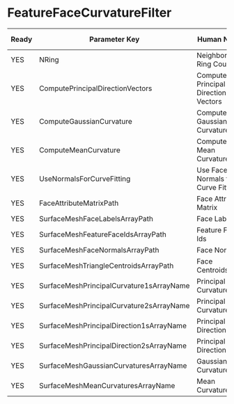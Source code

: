 # FeatureFaceCurvatureFilter

| Ready | Parameter Key | Human Name | Parameter Type | Parameter Class |
|-------|---------------|------------|-----------------|----------------|
| YES | NRing | Neighborhood Ring Count | int32 | Int32Parameter |
| YES | ComputePrincipalDirectionVectors | Compute Principal Direction Vectors | bool | BoolParameter |
| YES | ComputeGaussianCurvature | Compute Gaussian Curvature | bool | BoolParameter |
| YES | ComputeMeanCurvature | Compute Mean Curvature | bool | BoolParameter |
| YES | UseNormalsForCurveFitting | Use Face Normals for Curve Fitting | bool | BoolParameter |
| YES | FaceAttributeMatrixPath | Face Attribute Matrix | DataPath | DataGroupSelectionParameter |
| YES | SurfaceMeshFaceLabelsArrayPath | Face Labels | DataPath | ArraySelectionParameter |
| YES | SurfaceMeshFeatureFaceIdsArrayPath | Feature Face Ids | DataPath | ArraySelectionParameter |
| YES | SurfaceMeshFaceNormalsArrayPath | Face Normals | DataPath | ArraySelectionParameter |
| YES | SurfaceMeshTriangleCentroidsArrayPath | Face Centroids | DataPath | ArraySelectionParameter |
| YES | SurfaceMeshPrincipalCurvature1sArrayName | Principal Curvature 1 | DataPath | ArrayCreationParameter |
| YES | SurfaceMeshPrincipalCurvature2sArrayName | Principal Curvature 2 | DataPath | ArrayCreationParameter |
| YES | SurfaceMeshPrincipalDirection1sArrayName | Principal Direction 1 | DataPath | ArrayCreationParameter |
| YES | SurfaceMeshPrincipalDirection2sArrayName | Principal Direction 2 | DataPath | ArrayCreationParameter |
| YES | SurfaceMeshGaussianCurvaturesArrayName | Gaussian Curvature | DataPath | ArrayCreationParameter |
| YES | SurfaceMeshMeanCurvaturesArrayName | Mean Curvature | DataPath | ArrayCreationParameter |

